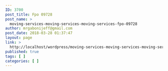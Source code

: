 ```yaml
---
ID: 3700
post_title: Fpo 09728
post_name: >
  moving-services-moving-services-moving-services-fpo-09728
author: mrgabonijeff@gmail.com
post_date: 2018-03-28 01:37:47
layout: page
link: >
  http://localhost/wordpress/moving-services-moving-services-moving-services-fpo-09728/
published: true
tags: [ ]
categories: [ ]
---
```

